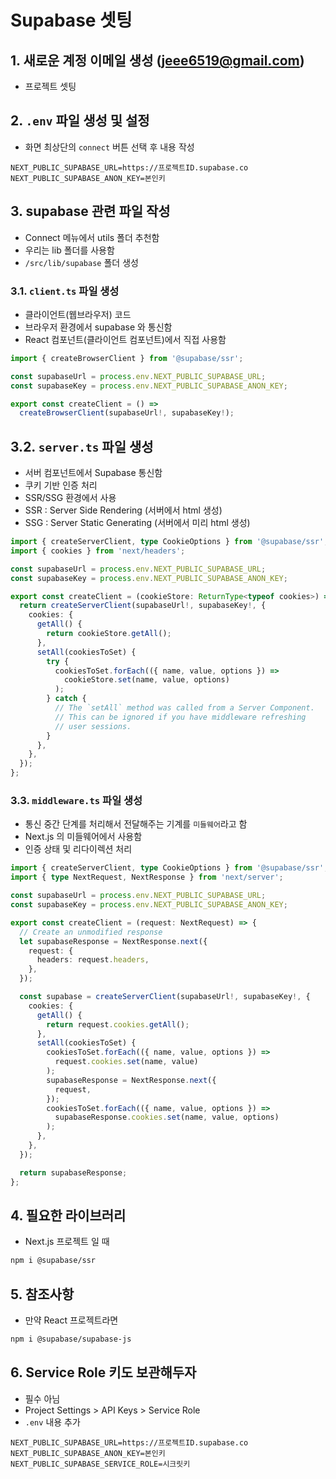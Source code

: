 # Supabase 셋팅

## 1. 새로운 계정 이메일 생성 (jeee6519@gmail.com)

- 프로젝트 셋팅

## 2. `.env` 파일 생성 및 설정

- 화면 최상단의 `connect` 버튼 선택 후 내용 작성

```
NEXT_PUBLIC_SUPABASE_URL=https://프로젝트ID.supabase.co
NEXT_PUBLIC_SUPABASE_ANON_KEY=본인키
```

## 3. supabase 관련 파일 작성

- Connect 메뉴에서 utils 폴더 추천함
- 우리는 lib 폴더를 사용함
- `/src/lib/supabase` 폴더 생성

### 3.1. `client.ts` 파일 생성

- 클라이언트(웹브라우저) 코드
- 브라우저 환경에서 supabase 와 통신함
- React 컴포넌트(클라이언트 컴포넌트)에서 직접 사용함

```ts
import { createBrowserClient } from '@supabase/ssr';

const supabaseUrl = process.env.NEXT_PUBLIC_SUPABASE_URL;
const supabaseKey = process.env.NEXT_PUBLIC_SUPABASE_ANON_KEY;

export const createClient = () =>
  createBrowserClient(supabaseUrl!, supabaseKey!);
```

## 3.2. `server.ts` 파일 생성

- 서버 컴포넌트에서 Supabase 통신함
- 쿠키 기반 인증 처리
- SSR/SSG 환경에서 사용
- SSR : Server Side Rendering (서버에서 html 생성)
- SSG : Server Static Generating (서버에서 미리 html 생성)

```ts
import { createServerClient, type CookieOptions } from '@supabase/ssr';
import { cookies } from 'next/headers';

const supabaseUrl = process.env.NEXT_PUBLIC_SUPABASE_URL;
const supabaseKey = process.env.NEXT_PUBLIC_SUPABASE_ANON_KEY;

export const createClient = (cookieStore: ReturnType<typeof cookies>) => {
  return createServerClient(supabaseUrl!, supabaseKey!, {
    cookies: {
      getAll() {
        return cookieStore.getAll();
      },
      setAll(cookiesToSet) {
        try {
          cookiesToSet.forEach(({ name, value, options }) =>
            cookieStore.set(name, value, options)
          );
        } catch {
          // The `setAll` method was called from a Server Component.
          // This can be ignored if you have middleware refreshing
          // user sessions.
        }
      },
    },
  });
};
```

### 3.3. `middleware.ts` 파일 생성

- 통신 중간 단계를 처리해서 전달해주는 기계를 `미들웨어`라고 함
- Next.js 의 미들웨어에서 사용함
- 인증 상태 및 리다이렉션 처리

```ts
import { createServerClient, type CookieOptions } from '@supabase/ssr';
import { type NextRequest, NextResponse } from 'next/server';

const supabaseUrl = process.env.NEXT_PUBLIC_SUPABASE_URL;
const supabaseKey = process.env.NEXT_PUBLIC_SUPABASE_ANON_KEY;

export const createClient = (request: NextRequest) => {
  // Create an unmodified response
  let supabaseResponse = NextResponse.next({
    request: {
      headers: request.headers,
    },
  });

  const supabase = createServerClient(supabaseUrl!, supabaseKey!, {
    cookies: {
      getAll() {
        return request.cookies.getAll();
      },
      setAll(cookiesToSet) {
        cookiesToSet.forEach(({ name, value, options }) =>
          request.cookies.set(name, value)
        );
        supabaseResponse = NextResponse.next({
          request,
        });
        cookiesToSet.forEach(({ name, value, options }) =>
          supabaseResponse.cookies.set(name, value, options)
        );
      },
    },
  });

  return supabaseResponse;
};
```

## 4. 필요한 라이브러리

- Next.js 프로젝트 일 때

```bash
npm i @supabase/ssr
```

## 5. 참조사항

- 만약 React 프로젝트라면

```bash
npm i @supabase/supabase-js
```

## 6. Service Role 키도 보관해두자

- 필수 아님
- Project Settings > API Keys > Service Role
- `.env` 내용 추가

```
NEXT_PUBLIC_SUPABASE_URL=https://프로젝트ID.supabase.co
NEXT_PUBLIC_SUPABASE_ANON_KEY=본인키
NEXT_PUBLIC_SUPABASE_SERVICE_ROLE=시크릿키
```
